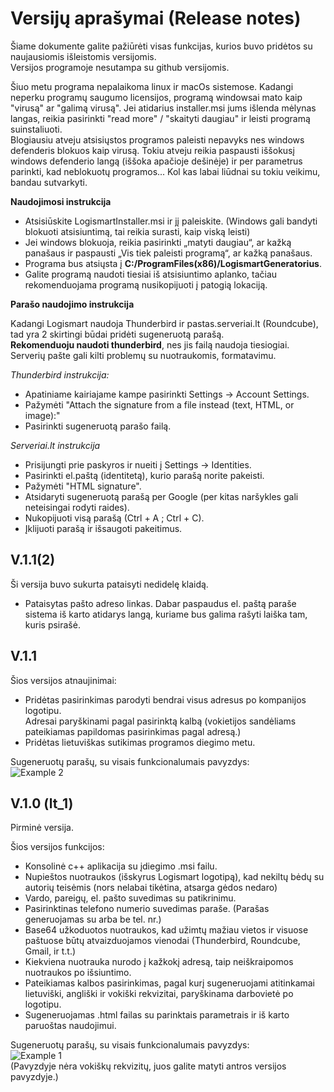 # __Versijų aprašymai (Release notes)__

Šiame dokumente galite pažiūrėti visas funkcijas, kurios buvo pridėtos su naujausiomis išleistomis versijomis.  
Versijos programoje nesutampa su github versijomis.

Šiuo metu programa nepalaikoma linux ir macOs sistemose. Kadangi neperku programų saugumo licensijos, programą windowsai mato kaip "virusą" ar "galimą virusą". Jei atidarius installer.msi jums išlenda mėlynas langas, reikia pasirinkti "read more" / "skaityti daugiau" ir leisti programą suinstaliuoti.  
Blogiausiu atveju atsisiųstos programos paleisti nepavyks nes windows defenderis blokuos kaip virusą. Tokiu atveju reikia paspausti iššokusį windows defenderio langą (iššoka apačioje dešinėje) ir per parametrus parinkti, kad neblokuotų programos... Kol kas labai liūdnai su tokiu veikimu, bandau sutvarkyti.

__Naudojimosi instrukcija__  

* Atsisiūskite LogismartInstaller.msi ir jį paleiskite. (Windows gali bandyti blokuoti atsisiuntimą, tai reikia surasti, kaip viską leisti)
* Jei windows blokuoja, reikia pasirinkti „matyti daugiau“, ar kažką panašaus ir paspausti „Vis tiek paleisti programą“, ar kažką panašaus.
* Programa bus atsiųsta į __C:/ProgramFiles(x86)/LogismartGeneratorius__.
* Galite programą naudoti tiesiai iš atsisiuntimo aplanko, tačiau rekomenduojama programą nusikopijuoti į patogią lokaciją.

__Parašo naudojimo instrukcija__  

Kadangi Logismart naudoja Thunderbird ir pastas.serveriai.lt (Roundcube), tad yra 2 skirtingi būdai pridėti sugeneruotą parašą.  
__Rekomenduoju naudoti thunderbird__, nes jis failą naudoja tiesiogiai. Serverių pašte gali kilti problemų su nuotraukomis, formatavimu.  

_Thunderbird instrukcija:_  
* Apatiniame kairiajame kampe pasirinkti Settings -> Account Settings.
* Pažymėti "Attach the signature from a file instead (text, HTML, or image):"
* Pasirinkti sugeneruotą parašo failą.

_Serveriai.lt instrukcija_
* Prisijungti prie paskyros ir nueiti į Settings -> Identities.
* Pasirinkti el.paštą (identitetą), kurio parašą norite pakeisti.
* Pažymėti "HTML signature".
* Atsidaryti sugeneruotą parašą per Google (per kitas naršykles gali neteisingai rodyti raides).
* Nukopijuoti visą parašą (Ctrl + A ; Ctrl + C).
* Įklijuoti parašą ir išsaugoti pakeitimus.

## __V.1.1(2)__

Ši versija buvo sukurta pataisyti nedidelę klaidą.  
* Pataisytas pašto adreso linkas. Dabar paspaudus el. paštą paraše sistema iš karto atidarys langą, kuriame bus galima rašyti laiška tam, kuris psirašė.

## __V.1.1__

Šios versijos atnaujinimai:
* Pridėtas pasirinkimas parodyti bendrai visus adresus po kompanijos logotipu.  
    Adresai paryškinami pagal pasirinktą kalbą (vokietijos sandėliams pateikiamas papildomas pasirinkimas pagal adresą.)
* Pridėtas lietuviškas sutikimas programos diegimo metu.

Sugeneruotų parašų, su visais funkcionalumais pavyzdys:  
![Example 2](https://github.com/user-attachments/assets/17e828b4-1315-4798-bc3b-7f9706c09860)


## __V.1.0 (lt_1)__

Pirminė versija.

Šios versijos funkcijos:
* Konsolinė c++ aplikacija su įdiegimo .msi failu.
* Nupieštos nuotraukos (išskyrus Logismart logotipą), kad nekiltų bėdų su autorių teisėmis (nors nelabai tikėtina, atsarga gėdos nedaro)
* Vardo, pareigų, el. pašto suvedimas su patikrinimu.
* Pasirinktinas telefono numerio suvedimas paraše. (Parašas generuojamas su arba be tel. nr.)
* Base64 užkoduotos nuotraukos, kad užimtų mažiau vietos ir visuose paštuose būtų atvaizduojamos vienodai (Thunderbird, Roundcube, Gmail, ir t.t.)
* Kiekviena nuotrauka nurodo į kažkokį adresą, taip neiškraipomos nuotraukos po išsiuntimo.
* Pateikiamas kalbos pasirinkimas, pagal kurį sugeneruojami atitinkamai lietuviški, angliški ir vokiški rekvizitai, paryškinama darbovietė po logotipu.
* Sugeneruojamas .html failas su parinktais parametrais ir iš karto paruoštas naudojimui.

Sugeneruotų parašų, su visais funkcionalumais pavyzdys:  
![Example 1](https://github.com/user-attachments/assets/24df9c2d-9fe7-431b-a898-99f5734915ba)  
(Pavyzdyje nėra vokiškų rekvizitų, juos galite matyti antros versijos pavyzdyje.)
